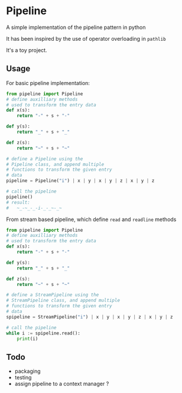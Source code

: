 # Pipeline

A simple implementation of the pipeline pattern in python

It has been inspired by the use of operator overloading in `pathlib`

It's a toy project.

## Usage

For basic pipeline implementation:

```python
from pipeline import Pipeline
# define auxilliary methods
# used to transform the entry data
def x(s):
    return "-" + s + "-"

def y(s):
    return "_" + s + "_"

def z(s):
    return "~" + s + "~"

# define a Pipeline using the
# Pipeline class, and append multiple
# functions to transform the given entry
# data
pipeline = Pipeline("i") | x | y | x | y | z | x | y | z

# call the pipeline
pipeline()
# result:
#   ~_-~_-_-i-_-_~-_~
```

From stream based pipeline, which define `read` and `readline` methods

```python
from pipeline import Pipeline
# define auxilliary methods
# used to transform the entry data
def x(s):
    return "-" + s + "-"

def y(s):
    return "_" + s + "_"

def z(s):
    return "~" + s + "~"

# define a StreamPipeline using the
# StreamPipeline class, and append multiple
# functions to transform the given entry
# data
spipeline = StreamPipeline("i") | x | y | x | y | z | x | y | z

# call the pipeline
while i := spipeline.read():
    print(i)
```

## Todo

- packaging
- testing
- assign pipeline to a context manager ?
